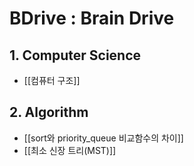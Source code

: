 # BDrive : Brain Drive




## 1. Computer Science
- [[컴퓨터 구조]]

## 2. Algorithm
- [[sort와 priority_queue 비교함수의 차이]]
- [[최소 신장 트리(MST)]]

